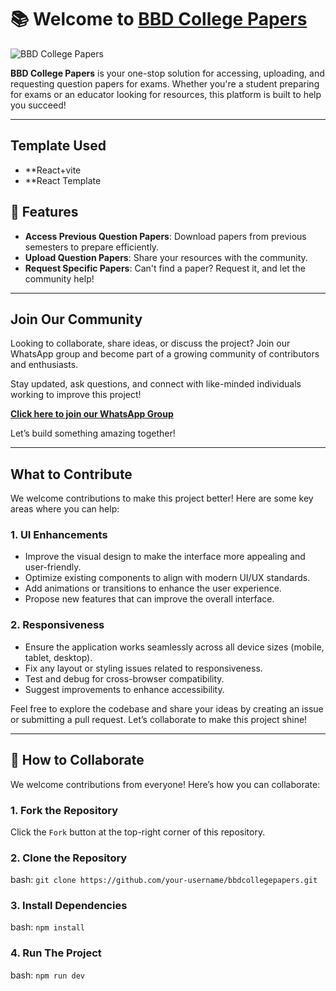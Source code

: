 # 📚 Welcome to [BBD College Papers](https://bbdcollegepapers.in)

![BBD College Papers](https://via.placeholder.com/900x300.png?text=Welcome+to+BBD+College+Papers)

**BBD College Papers** is your one-stop solution for accessing, uploading, and requesting question papers for exams. Whether you're a student preparing for exams or an educator looking for resources, this platform is built to help you succeed!

---

## Template Used
- **React+vite
- **React Template

## 🌟 Features

- **Access Previous Question Papers**: Download papers from previous semesters to prepare efficiently.
- **Upload Question Papers**: Share your resources with the community.
- **Request Specific Papers**: Can't find a paper? Request it, and let the community help!

---

## Join Our Community

Looking to collaborate, share ideas, or discuss the project? Join our WhatsApp group and become part of a growing community of contributors and enthusiasts.  

Stay updated, ask questions, and connect with like-minded individuals working to improve this project!  

[**Click here to join our WhatsApp Group**](https://chat.whatsapp.com/Jvhbc1tIfojDKXo1ejcD8p)  

Let’s build something amazing together!


---
## What to Contribute

We welcome contributions to make this project better! Here are some key areas where you can help:

### 1. UI Enhancements
- Improve the visual design to make the interface more appealing and user-friendly.
- Optimize existing components to align with modern UI/UX standards.
- Add animations or transitions to enhance the user experience.
- Propose new features that can improve the overall interface.

### 2. Responsiveness
- Ensure the application works seamlessly across all device sizes (mobile, tablet, desktop).
- Fix any layout or styling issues related to responsiveness.
- Test and debug for cross-browser compatibility.
- Suggest improvements to enhance accessibility.

Feel free to explore the codebase and share your ideas by creating an issue or submitting a pull request. Let’s collaborate to make this project shine!

---

## 🤝 How to Collaborate

We welcome contributions from everyone! Here’s how you can collaborate:

### 1. **Fork the Repository**
Click the `Fork` button at the top-right corner of this repository.

### 2. **Clone the Repository**
bash: ```git clone https://github.com/your-username/bbdcollegepapers.git ```

### 3. **Install Dependencies**
bash: ```npm install ```

### 4. **Run The Project**
bash: ```npm run dev ```

